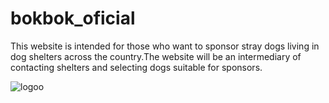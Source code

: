 # bokbok_oficial
This website is intended for those who want to sponsor stray dogs living in dog shelters across the country.The website will be an intermediary of contacting shelters and selecting dogs suitable for sponsors.

![logoo](https://user-images.githubusercontent.com/98255080/206665877-e1e97733-b283-4837-b4eb-071c74bdd9ee.PNG)
